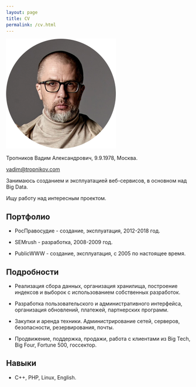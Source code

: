 ```yaml
---
layout: page
title: CV
permalink: /cv.html
---
```


<img src="/adv5.webp" width="300" height="300" alt="Тропников Вадим" />

Тропников Вадим Александрович, 9.9.1978, Москва.

[vadim@tropnikov.com](mailto:vadim@tropnikov.com)

Занимаюсь созданием и эксплуатацией веб-сервисов, в основном над Big Data.

Ищу работу над интересным проектом.

## Портфолио

- РосПравосудие - создание, эксплуатация, 2012-2018 год.

- SEMrush - разработка, 2008-2009 год.

- PublicWWW - создание, эксплуатация, с 2005 по настоящее время.

## Подробности

- Реализация сбора данных, организация хранилища, построение индексов и выборок с использованием собственных разработок.

- Разработка пользовательского и административного интерфейса, организация обновлений, платежей, партнерских программ.

- Закупки и аренда техники. Администрирование сетей, серверов, безопасности, резервирования, почты.

- Продвижение, поддержка, продажи, работа с клиентами из Big Tech, Big Four, Fortune 500, госсектор.

## Навыки

- C++, PHP, Linux, English.
